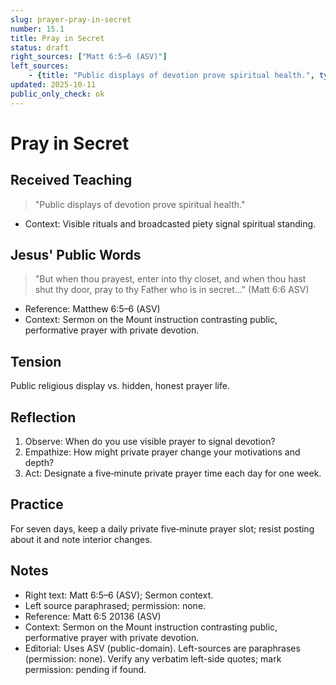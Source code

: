 ```yaml
---
slug: prayer-pray-in-secret
number: 15.1
title: Pray in Secret
status: draft
right_sources: ["Matt 6:5–6 (ASV)"]
left_sources:
	- {title: "Public displays of devotion prove spiritual health.", type: paraphrase, permission: none}
updated: 2025-10-11
public_only_check: ok
---
```


# Pray in Secret

## Received Teaching
> "Public displays of devotion prove spiritual health."
- Context: Visible rituals and broadcasted piety signal spiritual standing.

## Jesus' Public Words
> "But when thou prayest, enter into thy closet, and when thou hast shut thy door, pray to thy Father who is in secret..." (Matt 6:6 ASV)
- Reference: Matthew 6:5–6 (ASV)
- Context: Sermon on the Mount instruction contrasting public, performative prayer with private devotion.

## Tension
Public religious display vs. hidden, honest prayer life.

## Reflection
1. Observe: When do you use visible prayer to signal devotion?
2. Empathize: How might private prayer change your motivations and depth?
3. Act: Designate a five‑minute private prayer time each day for one week.

## Practice
For seven days, keep a daily private five‑minute prayer slot; resist posting about it and note interior changes.

## Notes
- Right text: Matt 6:5–6 (ASV); Sermon context.
- Left source paraphrased; permission: none.
- Reference: Matt 6:5
20136 (ASV)
- Context: Sermon on the Mount instruction contrasting public, performative prayer with private devotion.
- Editorial: Uses ASV (public-domain). Left-sources are paraphrases (permission: none). Verify any verbatim left-side quotes; mark permission: pending if found.
